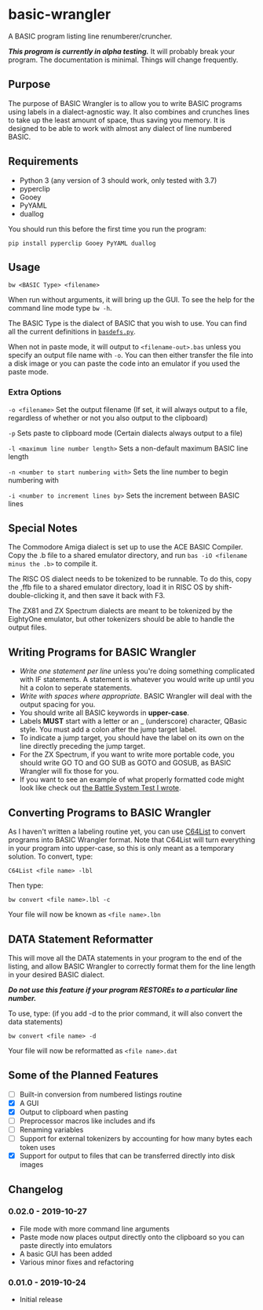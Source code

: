 # basic-wrangler

A BASIC program listing line renumberer/cruncher.

***This program is currently in alpha testing.*** It will probably break your program. The documentation is minimal. Things will change frequently.

## Purpose

The purpose of BASIC Wrangler is to allow you to write BASIC programs using labels in a dialect-agnostic way. It also combines and crunches lines to take up the least amount of space, thus saving you memory. It is designed to be able to work with almost any dialect of line numbered BASIC.

## Requirements

- Python 3 (any version of 3 should work, only tested with 3.7)
- pyperclip
- Gooey
- PyYAML
- duallog

You should run this before the first time you run the program:

```Batchfile
pip install pyperclip Gooey PyYAML duallog
```

## Usage

```Batchfile
bw <BASIC Type> <filename>
```

When run without arguments, it will bring up the GUI. To see the help for the command line mode type `bw -h`.

The BASIC Type is the dialect of BASIC that you wish to use. You can find all the current definitions in [`basdefs.py`](basdefs.py).

When not in paste mode, it will output to `<filename-out>.bas` unless you specify an output file name with `-o`. You can then either transfer the file into a disk image or you can paste the code into an emulator if you used the paste mode.

### Extra Options

`-o <filename>` Set the output filename (If set, it will always output to a file, regardless of whether or not you also output to the clipboard)

`-p` Sets paste to clipboard mode (Certain dialects always output to a file)

`-l <maximum line number length>` Sets a non-default maximum BASIC line length

`-n <number to start numbering with>` Sets the line number to begin numbering with

`-i <number to increment lines by>` Sets the increment between BASIC lines

## Special Notes

The Commodore Amiga dialect is set up to use the ACE BASIC Compiler. Copy the .b file to a shared emulator directory, and run `bas -iO <filename minus the .b>` to compile it.

The RISC OS dialect needs to be tokenized to be runnable. To do this, copy the ,ffb file to a shared emulator directory, load it in RISC OS by shift-double-clicking it, and then save it back with F3.

The ZX81 and ZX Spectrum dialects are meant to be tokenized by the EightyOne emulator, but other tokenizers should be able to handle the output files.

## Writing Programs for BASIC Wrangler

- *Write one statement per line* unless you're doing something complicated with IF statements. A statement is whatever you would write up until you hit a colon to seperate statements.
- *Write with spaces where appropriate*. BASIC Wrangler will deal with the output spacing for you.
- You should write all BASIC keywords in **upper-case**.
- Labels **MUST** start with a letter or an _ (underscore) character, QBasic style. You must add a colon after the jump target label.
- To indicate a jump target, you should have the label on its own on the line directly preceding the jump target.
- For the ZX Spectrum, if you want to write more portable code, you should write GO TO and GO SUB as GOTO and GOSUB, as BASIC Wrangler will fix those for you.
- If you want to see an example of what properly formatted code might look like check out [the Battle System Test I wrote](http://github.com/pahandav/battle-test).

## Converting Programs to BASIC Wrangler

As I haven't written a labeling routine yet, you can use [C64List](https://www.commodoreserver.com/Downloads.asp) to convert programs into BASIC Wrangler format. Note that C64List will turn everything in your program into upper-case, so this is only meant as a temporary solution.
To convert, type:

```Batchfile
C64List <file name> -lbl
```

Then type:

```Batchfile
bw convert <file name>.lbl -c
```

Your file will now be known as `<file name>.lbn`

## DATA Statement Reformatter

This will move all the DATA statements in your program to the end of the listing, and allow BASIC Wrangler to correctly format them for the line length in your desired BASIC dialect.

***Do not use this feature if your program RESTOREs to a particular line number.***

To use, type: (if you add -d to the prior command, it will also convert the data statements)

```Batchfile
bw convert <file name> -d
```

Your file will now be reformatted as `<file name>.dat`

## Some of the Planned Features

- [ ] Built-in conversion from numbered listings routine
- [x] A GUI
- [x] Output to clipboard when pasting
- [ ] Preprocessor macros like includes and ifs
- [ ] Renaming variables
- [ ] Support for external tokenizers by accounting for how many bytes each token uses
- [x] Support for output to files that can be transferred directly into disk images

## Changelog

### 0.02.0 - 2019-10-27

- File mode with more command line arguments
- Paste mode now places output directly onto the clipboard so you can paste directly into emulators
- A basic GUI has been added
- Various minor fixes and refactoring

### 0.01.0 - 2019-10-24

- Initial release

